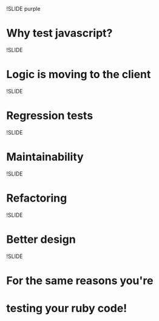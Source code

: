 !SLIDE purple

# Why test javascript?

!SLIDE

# Logic is moving to the client

!SLIDE

# Regression tests

!SLIDE

# Maintainability

!SLIDE

# Refactoring

!SLIDE

# Better design

!SLIDE

# For the same reasons you're
# testing your ruby code!
